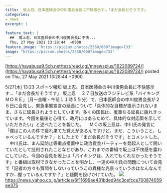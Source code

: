 ```yaml
---
title:  坂上忍、日本医師会の中川俊男会長に不快感示す…「まだ会長だそうです」  
categories:
- news
excerpt: |
  
feature_text: |
  ##  坂上忍、日本医師会の中川俊男会長に不快...
  Thu, 27 May 2021 13:28:44  +0900
feature_image: "https://picsum.photos/2560/600?image=733"
image: "https://picsum.photos/2560/600?image=733"
---
```


[https://hayabusa9.5ch.net/test/read.cgi/mnewsplus/1622089724/](https://hayabusa9.5ch.net/test/read.cgi/mnewsplus/1622089724/)
posted on Thu, 27 May 2021 13:28:44  +0900

<!--more-->

5/27(木) 13:23 スポーツ報知 坂上忍、日本医師会の中川俊男会長に不快感示す…「まだ会長だそうです」 坂上忍 　２７日放送のフジテレビ系「バイキングＭＯＲＥ」（月〜金曜・午前１１時５５分）で、日本医師会の中川俊男会長が２６日に会見し、緊急事態宣言の延長について「具体的な目標が提示されないまま、さらに延長されようとしています。多くの国民は、度重なる延長に疲れきっています。今回を最後と心得て、政府にはあらためて、具体的な対応策を示していただきたい」と述べたことを報じた。 　ＭＣの坂上忍は、中川氏の発言に「僕はこの人の件で疲れ果てた覚えがあるんですけど。まだ、こういうこと、しゃべっているんですか？」とした上で「まだ会長だそうです」とコメントした。 　中川氏は、まん延防止等重点措置中に政治資金パーティーを発起人として開いていたとして批判されたことなどがあり、これまでの番組で坂上は不快感を露わにしていた。今回の会見を坂上は「バイキングは、入れてもくれなかったそうです」と番組は取材できなかったことを明かし、一連の中川氏の問題について会見で「記者の方々も質問をしないっていうこの異様な光景っていうのはなんなんですか…握っているんですか？」と疑問を投げかけていた。 ![](https://amd-pctr.c.yimg.jp/r/iwiz-amd/20210527-05271071-sph-000-2-view.jpg) https://news.yahoo.co.jp/articles/6f11699ee431bded94c3cefcce700874059ee375
